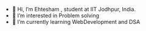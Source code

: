 - 👋 Hi, I’m Ehtesham , student at IIT Jodhpur, India.
- 👀 I’m interested in Problem solving
- 🌱 I’m currently learning WebDevelopment and DSA

<!---
ehtesham-1/ehtesham-1 is a ✨ special ✨ repository because its `README.md` (this file) appears on your GitHub profile.
You can click the Preview link to take a look at your changes.
--->
